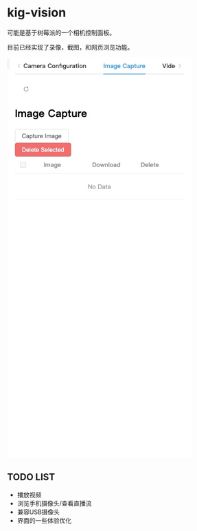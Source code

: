 # kig-vision

可能是基于树莓派的一个相机控制面板。

目前已经实现了录像，截图，和网页浏览功能。

![image][main_pic]

## TODO LIST

* 播放视频
* 浏览手机摄像头/查看直播流
* 兼容USB摄像头
* 界面的一些体验优化

[main_pic]: docs/pic/main.jpeg
